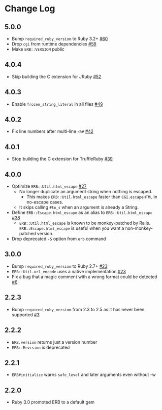 # Change Log

## 5.0.0

* Bump `required_ruby_version` to Ruby 3.2+ [#60](https://github.com/ruby/erb/pull/60)
* Drop `cgi` from runtime dependencies [#59](https://github.com/ruby/erb/pull/59)
* Make `ERB::VERSION` public

## 4.0.4

* Skip building the C extension for JRuby [#52](https://github.com/ruby/erb/pull/52)

## 4.0.3

* Enable `frozen_string_literal` in all files [#49](https://github.com/ruby/erb/pull/49)

## 4.0.2

* Fix line numbers after multi-line `<%#` [#42](https://github.com/ruby/erb/pull/42)

## 4.0.1

* Stop building the C extension for TruffleRuby [#39](https://github.com/ruby/erb/pull/39)

## 4.0.0

* Optimize `ERB::Util.html_escape` [#27](https://github.com/ruby/erb/pull/27)
  * No longer duplicate an argument string when nothing is escaped.
     * This makes `ERB::Util.html_escape` faster than `CGI.escapeHTML` in no-escape cases.
  * It skips calling `#to_s` when an argument is already a String.
* Define `ERB::Escape.html_escape` as an alias to `ERB::Util.html_escape` [#38](https://github.com/ruby/erb/pull/38)
  * `ERB::Util.html_escape` is known to be monkey-patched by Rails.
    `ERB::Escape.html_escape` is useful when you want a non-monkey-patched version.
* Drop deprecated `-S` option from `erb` command

## 3.0.0

* Bump `required_ruby_version` to Ruby 2.7+ [#23](https://github.com/ruby/erb/pull/23)
* `ERB::Util.url_encode` uses a native implementation [#23](https://github.com/ruby/erb/pull/23)
* Fix a bug that a magic comment with a wrong format could be detected [#6](https://github.com/ruby/erb/pull/6)

## 2.2.3

* Bump `required_ruby_version` from 2.3 to 2.5 as it has never been supported [#3](https://github.com/ruby/erb/pull/3)

## 2.2.2

* `ERB.version` returns just a version number
* `ERB::Revision` is deprecated

## 2.2.1

* `ERB#initialize` warns `safe_level` and later arguments even without -w

## 2.2.0

* Ruby 3.0 promoted ERB to a default gem
